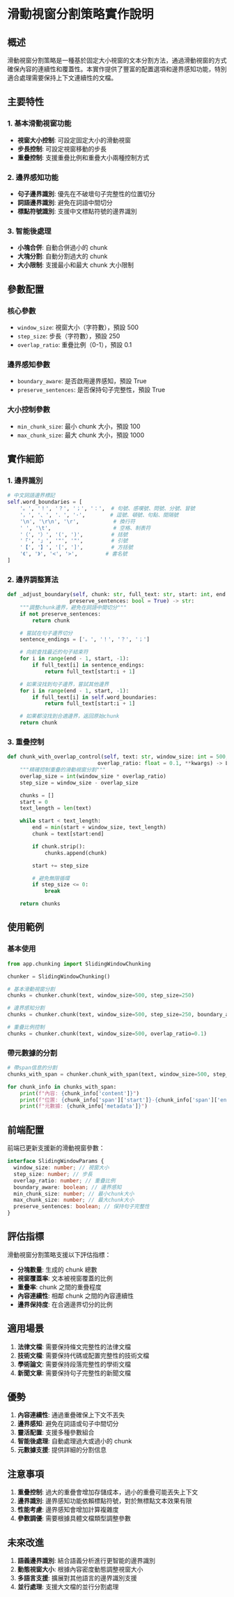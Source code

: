 # 滑動視窗分割策略實作說明

## 概述

滑動視窗分割策略是一種基於固定大小視窗的文本分割方法，通過滑動視窗的方式確保內容的連續性和覆蓋性。本實作提供了豐富的配置選項和邊界感知功能，特別適合處理需要保持上下文連續性的文檔。

## 主要特性

### 1. 基本滑動視窗功能

- **視窗大小控制**: 可設定固定大小的滑動視窗
- **步長控制**: 可設定視窗移動的步長
- **重疊控制**: 支援重疊比例和重疊大小兩種控制方式

### 2. 邊界感知功能

- **句子邊界識別**: 優先在不破壞句子完整性的位置切分
- **詞語邊界識別**: 避免在詞語中間切分
- **標點符號識別**: 支援中文標點符號的邊界識別

### 3. 智能後處理

- **小塊合併**: 自動合併過小的 chunk
- **大塊分割**: 自動分割過大的 chunk
- **大小限制**: 支援最小和最大 chunk 大小限制

## 參數配置

### 核心參數

- `window_size`: 視窗大小（字符數），預設 500
- `step_size`: 步長（字符數），預設 250
- `overlap_ratio`: 重疊比例（0-1），預設 0.1

### 邊界感知參數

- `boundary_aware`: 是否啟用邊界感知，預設 True
- `preserve_sentences`: 是否保持句子完整性，預設 True

### 大小控制參數

- `min_chunk_size`: 最小 chunk 大小，預設 100
- `max_chunk_size`: 最大 chunk 大小，預設 1000

## 實作細節

### 1. 邊界識別

```python
# 中文詞語邊界標記
self.word_boundaries = [
    '。', '！', '？', '；', '：',  # 句號、感嘆號、問號、分號、冒號
    '，', '、', '．', '·',        # 逗號、頓號、句點、間隔號
    '\n', '\r\n', '\r',           # 換行符
    ' ', '\t',                    # 空格、制表符
    '（', '）', '(', ')',         # 括號
    '「', '」', '"', '"',         # 引號
    '【', '】', '[', ']',         # 方括號
    '《', '》', '<', '>',         # 書名號
]
```

### 2. 邊界調整算法

```python
def _adjust_boundary(self, chunk: str, full_text: str, start: int, end: int,
                    preserve_sentences: bool = True) -> str:
    """調整chunk邊界，避免在詞語中間切分"""
    if not preserve_sentences:
        return chunk

    # 嘗試在句子邊界切分
    sentence_endings = ['。', '！', '？', '；']

    # 向前查找最近的句子結束符
    for i in range(end - 1, start, -1):
        if full_text[i] in sentence_endings:
            return full_text[start:i + 1]

    # 如果沒找到句子邊界，嘗試其他邊界
    for i in range(end - 1, start, -1):
        if full_text[i] in self.word_boundaries:
            return full_text[start:i + 1]

    # 如果都沒找到合適邊界，返回原始chunk
    return chunk
```

### 3. 重疊控制

```python
def chunk_with_overlap_control(self, text: str, window_size: int = 500,
                             overlap_ratio: float = 0.1, **kwargs) -> List[str]:
    """精確控制重疊的滑動視窗分割"""
    overlap_size = int(window_size * overlap_ratio)
    step_size = window_size - overlap_size

    chunks = []
    start = 0
    text_length = len(text)

    while start < text_length:
        end = min(start + window_size, text_length)
        chunk = text[start:end]

        if chunk.strip():
            chunks.append(chunk)

        start += step_size

        # 避免無限循環
        if step_size <= 0:
            break

    return chunks
```

## 使用範例

### 基本使用

```python
from app.chunking import SlidingWindowChunking

chunker = SlidingWindowChunking()

# 基本滑動視窗分割
chunks = chunker.chunk(text, window_size=500, step_size=250)

# 邊界感知分割
chunks = chunker.chunk(text, window_size=500, step_size=250, boundary_aware=True)

# 重疊比例控制
chunks = chunker.chunk(text, window_size=500, overlap_ratio=0.1)
```

### 帶元數據的分割

```python
# 帶span信息的分割
chunks_with_span = chunker.chunk_with_span(text, window_size=500, step_size=250)

for chunk_info in chunks_with_span:
    print(f"內容: {chunk_info['content']}")
    print(f"位置: {chunk_info['span']['start']}-{chunk_info['span']['end']}")
    print(f"元數據: {chunk_info['metadata']}")
```

## 前端配置

前端已更新支援新的滑動視窗參數：

```typescript
interface SlidingWindowParams {
  window_size: number; // 視窗大小
  step_size: number; // 步長
  overlap_ratio: number; // 重疊比例
  boundary_aware: boolean; // 邊界感知
  min_chunk_size: number; // 最小chunk大小
  max_chunk_size: number; // 最大chunk大小
  preserve_sentences: boolean; // 保持句子完整性
}
```

## 評估指標

滑動視窗分割策略支援以下評估指標：

- **分塊數量**: 生成的 chunk 總數
- **視窗覆蓋率**: 文本被視窗覆蓋的比例
- **重疊率**: chunk 之間的重疊程度
- **內容連續性**: 相鄰 chunk 之間的內容連續性
- **邊界保持度**: 在合適邊界切分的比例

## 適用場景

1. **法律文檔**: 需要保持條文完整性的法律文檔
2. **技術文檔**: 需要保持代碼或配置完整性的技術文檔
3. **學術論文**: 需要保持段落完整性的學術文檔
4. **新聞文章**: 需要保持句子完整性的新聞文檔

## 優勢

1. **內容連續性**: 通過重疊確保上下文不丟失
2. **邊界感知**: 避免在詞語或句子中間切分
3. **靈活配置**: 支援多種參數組合
4. **智能後處理**: 自動處理過大或過小的 chunk
5. **元數據支援**: 提供詳細的分割信息

## 注意事項

1. **重疊控制**: 過大的重疊會增加存儲成本，過小的重疊可能丟失上下文
2. **邊界識別**: 邊界感知功能依賴標點符號，對於無標點文本效果有限
3. **性能考慮**: 邊界感知會增加計算複雜度
4. **參數調優**: 需要根據具體文檔類型調整參數

## 未來改進

1. **語義邊界識別**: 結合語義分析進行更智能的邊界識別
2. **動態視窗大小**: 根據內容密度動態調整視窗大小
3. **多語言支援**: 擴展對其他語言的邊界識別支援
4. **並行處理**: 支援大文檔的並行分割處理
